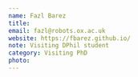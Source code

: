 ```yaml
---
name: Fazl Barez
title: 
email: fazl@robots.ox.ac.uk
website: https://fbarez.github.io/
note: Visiting DPhil student  
category: Visiting PhD
photo: 
---
```

